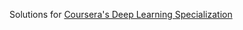 Solutions for [Coursera's Deep Learning Specialization](https://www.coursera.org/specializations/deep-learning)
